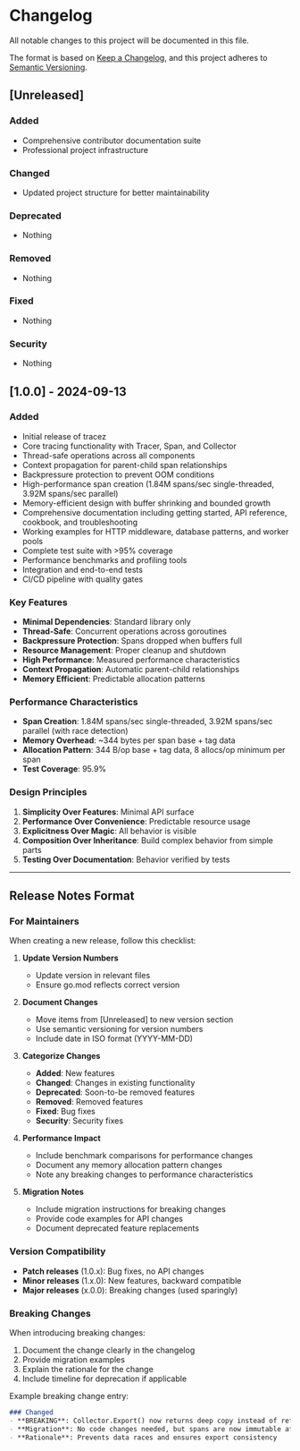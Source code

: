 # Changelog

All notable changes to this project will be documented in this file.

The format is based on [Keep a Changelog](https://keepachangelog.com/en/1.0.0/),
and this project adheres to [Semantic Versioning](https://semver.org/spec/v2.0.0.html).

## [Unreleased]

### Added
- Comprehensive contributor documentation suite
- Professional project infrastructure

### Changed
- Updated project structure for better maintainability

### Deprecated
- Nothing

### Removed
- Nothing

### Fixed
- Nothing

### Security
- Nothing

## [1.0.0] - 2024-09-13

### Added
- Initial release of tracez
- Core tracing functionality with Tracer, Span, and Collector
- Thread-safe operations across all components
- Context propagation for parent-child span relationships
- Backpressure protection to prevent OOM conditions
- High-performance span creation (1.84M spans/sec single-threaded, 3.92M spans/sec parallel)
- Memory-efficient design with buffer shrinking and bounded growth
- Comprehensive documentation including getting started, API reference, cookbook, and troubleshooting
- Working examples for HTTP middleware, database patterns, and worker pools
- Complete test suite with >95% coverage
- Performance benchmarks and profiling tools
- Integration and end-to-end tests
- CI/CD pipeline with quality gates

### Key Features
- **Minimal Dependencies**: Standard library only
- **Thread-Safe**: Concurrent operations across goroutines
- **Backpressure Protection**: Spans dropped when buffers full
- **Resource Management**: Proper cleanup and shutdown
- **High Performance**: Measured performance characteristics
- **Context Propagation**: Automatic parent-child relationships
- **Memory Efficient**: Predictable allocation patterns

### Performance Characteristics
- **Span Creation**: 1.84M spans/sec single-threaded, 3.92M spans/sec parallel (with race detection)
- **Memory Overhead**: ~344 bytes per span base + tag data
- **Allocation Pattern**: 344 B/op base + tag data, 8 allocs/op minimum per span
- **Test Coverage**: 95.9%

### Design Principles
1. **Simplicity Over Features**: Minimal API surface
2. **Performance Over Convenience**: Predictable resource usage  
3. **Explicitness Over Magic**: All behavior is visible
4. **Composition Over Inheritance**: Build complex behavior from simple parts
5. **Testing Over Documentation**: Behavior verified by tests

---

## Release Notes Format

### For Maintainers

When creating a new release, follow this checklist:

1. **Update Version Numbers**
   - Update version in relevant files
   - Ensure go.mod reflects correct version

2. **Document Changes**
   - Move items from [Unreleased] to new version section
   - Use semantic versioning for version numbers
   - Include date in ISO format (YYYY-MM-DD)

3. **Categorize Changes**
   - **Added**: New features
   - **Changed**: Changes in existing functionality  
   - **Deprecated**: Soon-to-be removed features
   - **Removed**: Removed features
   - **Fixed**: Bug fixes
   - **Security**: Security fixes

4. **Performance Impact**
   - Include benchmark comparisons for performance changes
   - Document any memory allocation pattern changes
   - Note any breaking changes to performance characteristics

5. **Migration Notes**
   - Include migration instructions for breaking changes
   - Provide code examples for API changes
   - Document deprecated feature replacements

### Version Compatibility

- **Patch releases** (1.0.x): Bug fixes, no API changes
- **Minor releases** (1.x.0): New features, backward compatible
- **Major releases** (x.0.0): Breaking changes (used sparingly)

### Breaking Changes

When introducing breaking changes:
1. Document the change clearly in the changelog
2. Provide migration examples
3. Explain the rationale for the change
4. Include timeline for deprecation if applicable

Example breaking change entry:
```markdown
### Changed
- **BREAKING**: Collector.Export() now returns deep copy instead of reference
- **Migration**: No code changes needed, but spans are now immutable after export
- **Rationale**: Prevents data races and ensures export consistency
```